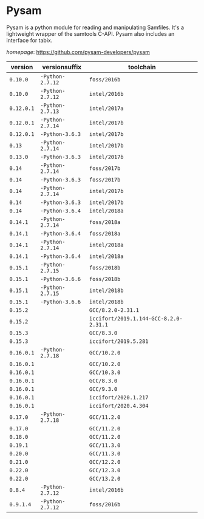 # Pysam

Pysam is a python module for reading and manipulating Samfiles.   It's a lightweight wrapper of the samtools C-API. Pysam also includes an interface for tabix.

*homepage*: <https://github.com/pysam-developers/pysam>

version | versionsuffix | toolchain
--------|---------------|----------
``0.10.0`` | ``-Python-2.7.12`` | ``foss/2016b``
``0.10.0`` | ``-Python-2.7.12`` | ``intel/2016b``
``0.12.0.1`` | ``-Python-2.7.13`` | ``intel/2017a``
``0.12.0.1`` | ``-Python-2.7.14`` | ``intel/2017b``
``0.12.0.1`` | ``-Python-3.6.3`` | ``intel/2017b``
``0.13`` | ``-Python-2.7.14`` | ``intel/2017b``
``0.13.0`` | ``-Python-3.6.3`` | ``intel/2017b``
``0.14`` | ``-Python-2.7.14`` | ``foss/2017b``
``0.14`` | ``-Python-3.6.3`` | ``foss/2017b``
``0.14`` | ``-Python-2.7.14`` | ``intel/2017b``
``0.14`` | ``-Python-3.6.3`` | ``intel/2017b``
``0.14`` | ``-Python-3.6.4`` | ``intel/2018a``
``0.14.1`` | ``-Python-2.7.14`` | ``foss/2018a``
``0.14.1`` | ``-Python-3.6.4`` | ``foss/2018a``
``0.14.1`` | ``-Python-2.7.14`` | ``intel/2018a``
``0.14.1`` | ``-Python-3.6.4`` | ``intel/2018a``
``0.15.1`` | ``-Python-2.7.15`` | ``foss/2018b``
``0.15.1`` | ``-Python-3.6.6`` | ``foss/2018b``
``0.15.1`` | ``-Python-2.7.15`` | ``intel/2018b``
``0.15.1`` | ``-Python-3.6.6`` | ``intel/2018b``
``0.15.2`` |  | ``GCC/8.2.0-2.31.1``
``0.15.2`` |  | ``iccifort/2019.1.144-GCC-8.2.0-2.31.1``
``0.15.3`` |  | ``GCC/8.3.0``
``0.15.3`` |  | ``iccifort/2019.5.281``
``0.16.0.1`` | ``-Python-2.7.18`` | ``GCC/10.2.0``
``0.16.0.1`` |  | ``GCC/10.2.0``
``0.16.0.1`` |  | ``GCC/10.3.0``
``0.16.0.1`` |  | ``GCC/8.3.0``
``0.16.0.1`` |  | ``GCC/9.3.0``
``0.16.0.1`` |  | ``iccifort/2020.1.217``
``0.16.0.1`` |  | ``iccifort/2020.4.304``
``0.17.0`` | ``-Python-2.7.18`` | ``GCC/11.2.0``
``0.17.0`` |  | ``GCC/11.2.0``
``0.18.0`` |  | ``GCC/11.2.0``
``0.19.1`` |  | ``GCC/11.3.0``
``0.20.0`` |  | ``GCC/11.3.0``
``0.21.0`` |  | ``GCC/12.2.0``
``0.22.0`` |  | ``GCC/12.3.0``
``0.22.0`` |  | ``GCC/13.2.0``
``0.8.4`` | ``-Python-2.7.12`` | ``intel/2016b``
``0.9.1.4`` | ``-Python-2.7.12`` | ``foss/2016b``
